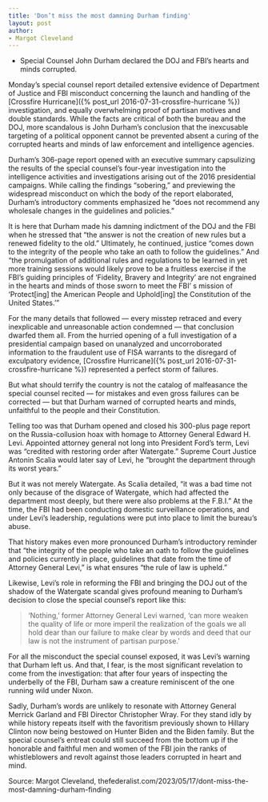 ```yaml
---
title: 'Don’t miss the most damning Durham finding'
layout: post
author:
- Margot Cleveland
---
```


- Special Counsel John Durham declared the DOJ and FBI’s hearts and minds corrupted.

Monday’s special counsel report detailed extensive evidence of Department of Justice and FBI misconduct concerning the launch and handling of the [Crossfire Hurricane]({% post_url 2016-07-31-crossfire-hurricane %}) investigation, and equally overwhelming proof of partisan motives and double standards. While the facts are critical of both the bureau and the DOJ, more scandalous is John Durham’s conclusion that the inexcusable targeting of a political opponent cannot be prevented absent a curing of the corrupted hearts and minds of law enforcement and intelligence agencies.

Durham’s 306-page report opened with an executive summary capsulizing the results of the special counsel’s four-year investigation into the intelligence activities and investigations arising out of the 2016 presidential campaigns. While calling the findings “sobering,” and previewing the widespread misconduct on which the body of the report elaborated, Durham’s introductory comments emphasized he “does not recommend any wholesale changes in the guidelines and policies.”

It is here that Durham made his damning indictment of the DOJ and the FBI when he stressed that “the answer is not the creation of new rules but a renewed fidelity to the old.” Ultimately, he continued, justice “comes down to the integrity of the people who take an oath to follow the guidelines.” And “the promulgation of additional rules and regulations to be learned in yet more training sessions would likely prove to be a fruitless exercise if the FBI’s guiding principles of ‘Fidelity, Bravery and Integrity’ are not engrained in the hearts and minds of those sworn to meet the FBI’ s mission of ‘Protect[ing] the American People and Uphold[ing] the Constitution of the United States.’”

For the many details that followed — every misstep retraced and every inexplicable and unreasonable action condemned — that conclusion dwarfed them all. From the hurried opening of a full investigation of a presidential campaign based on unanalyzed and uncorroborated information to the fraudulent use of FISA warrants to the disregard of exculpatory evidence, [Crossfire Hurricane]({% post_url 2016-07-31-crossfire-hurricane %}) represented a perfect storm of failures.

But what should terrify the country is not the catalog of malfeasance the special counsel recited — for mistakes and even gross failures can be corrected — but that Durham warned of corrupted hearts and minds, unfaithful to the people and their Constitution.

Telling too was that Durham opened and closed his 300-plus page report on the Russia-collusion hoax with homage to Attorney General Edward H. Levi. Appointed attorney general not long into President Ford’s term, Levi was “credited with restoring order after Watergate.” Supreme Court Justice Antonin Scalia would later say of Levi, he “brought the department through its worst years.”

But it was not merely Watergate. As Scalia detailed, “it was a bad time not only because of the disgrace of Watergate, which had affected the department most deeply, but there were also problems at the F.B.I.” At the time, the FBI had been conducting domestic surveillance operations, and under Levi’s leadership, regulations were put into place to limit the bureau’s abuse.

That history makes even more pronounced Durham’s introductory reminder that “the integrity of the people who take an oath to follow the guidelines and policies currently in place, guidelines that date from the time of Attorney General Levi,” is what ensures “the rule of law is upheld.”

Likewise, Levi’s role in reforming the FBI and bringing the DOJ out of the shadow of the Watergate scandal gives profound meaning to Durham’s decision to close the special counsel’s report like this:

> ‘Nothing,’ former Attorney General Levi warned, ‘can more weaken the quality of life or more imperil the realization of the goals we all hold dear than our failure to make clear by words and deed that our law is not the instrument of partisan purpose.’

For all the misconduct the special counsel exposed, it was Levi’s warning that Durham left us. And that, I fear, is the most significant revelation to come from the investigation: that after four years of inspecting the underbelly of the FBI, Durham saw a creature reminiscent of the one running wild under Nixon.

Sadly, Durham’s words are unlikely to resonate with Attorney General Merrick Garland and FBI Director Christopher Wray. For they stand idly by while history repeats itself with the favoritism previously shown to Hillary Clinton now being bestowed on Hunter Biden and the Biden family. But the special counsel’s entreat could still succeed from the bottom up if the honorable and faithful men and women of the FBI join the ranks of whistleblowers and revolt against those leaders corrupted in heart and mind.

Source: Margot Cleveland, thefederalist.com/2023/05/17/dont-miss-the-most-damning-durham-finding

